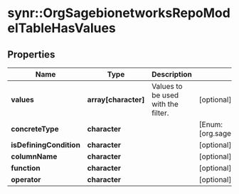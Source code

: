 # synr::OrgSagebionetworksRepoModelTableHasValues


## Properties
Name | Type | Description | Notes
------------ | ------------- | ------------- | -------------
**values** | **array[character]** | Values to be used with the filter. | [optional] 
**concreteType** | **character** |  | [Enum: [org.sagebionetworks.repo.model.table.ColumnSingleValueQueryFilter]] 
**isDefiningCondition** | **character** |  | [optional] 
**columnName** | **character** |  | [optional] 
**function** | **character** |  | [optional] 
**operator** | **character** |  | [optional] 


